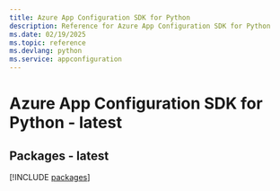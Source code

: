 ```yaml
---
title: Azure App Configuration SDK for Python
description: Reference for Azure App Configuration SDK for Python
ms.date: 02/19/2025
ms.topic: reference
ms.devlang: python
ms.service: appconfiguration
---
```

# Azure App Configuration SDK for Python - latest
## Packages - latest
[!INCLUDE [packages](app-configuration-index.md)]